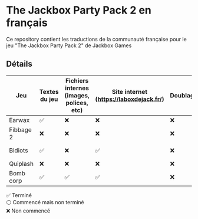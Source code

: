# The Jackbox Party Pack 2 en français

Ce repository contient les traductions de la communauté française pour le jeu "The Jackbox Party Pack 2" de Jackbox Games

## Détails

| Jeu | Textes du jeu | Fichiers internes (images, polices, etc) |  Site internet (https://laboxdejack.fr/) | Doublage | Crédits |
| ------------- | ------------- | ------------- | ------------- | ------------- | ------------- | 
| Earwax | ✅ | ❌ | ❌ | ❌ | brendaverasoie |
| Fibbage 2  | ❌ | ❌ | ❌ | ❌ | | 
| Bidiots  | ✅ | ❌ | ✅ | ❌ | the_sign_painter et [Alexis](https://github.com/AlexisL61) |
| Quiplash | ❌ | ❌ | ❌ | ❌ | |
| Bomb corp | ✅ | ✅ | ✅ | ❌ | [Alexis](https://github.com/AlexisL61) |

✅ Terminé</br>
⚪ Commencé mais non terminé</br>
❌ Non commencé
